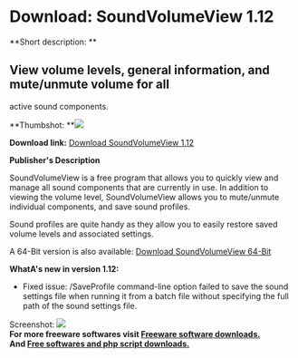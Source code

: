 # Download: SoundVolumeView 1.12

**Short description: **

## View volume levels, general information, and mute/unmute volume for all
active sound components.

  
**Thumbshot: **![](http://www.freewarefiles.com/screenshot/soundvolumeview_md.jpg)   
  
**Download link:** [Download SoundVolumeView 1.12](http://freesoftwares.boysofts.com/SoundVolumeView_program_91452.html)  
  

**Publisher's Description**  
  

SoundVolumeView is a free program that allows you to quickly view and manage
all sound components that are currently in use. In addition to viewing the
volume level, SoundVolumeView allows you to mute/unmute individual components,
and save sound profiles.

Sound profiles are quite handy as they allow you to easily restore saved
volume levels and associated settings.

A 64-Bit version is also available: [Download SoundVolumeView
64-Bit](http://www.nirsoft.net/utils/soundvolumeview-x64.zip)

**WhatA's new in version 1.12:**

  * Fixed issue: /SaveProfile command-line option failed to save the sound settings file when running it from a batch file without specifying the full path of the sound settings file. 

  
  
Screenshot: ![](http://www.freewarefiles.com/screenshot/soundvolumeview.jpg)  
**For more freeware softwares visit [Freeware software downloads.](http://freesoftwares.boysofts.com/)**   
**And [Free softwares and php script downloads.](http://www.boysofts.com/)**

